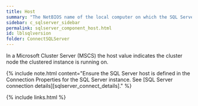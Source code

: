 ```yaml
---
title: Host
summary: "The NetBIOS name of the local computer on which the SQL Server instance is currently running."
sidebar: c_sqlserver_sidebar
permalink: sqlserver_component_host.html
id: lblsqlversion
folder: ConnectSQLServer
---
```



In a Microsoft Cluster Server (MSCS) the host value indicates the cluster node the clustered instance is running on.

{% include note.html content="Ensure the SQL Server host is defined in the Connection Properties for the SQL Server instance. See [SQL Server connection details][sqlserver_connect_details]." %}



{% include links.html %}
